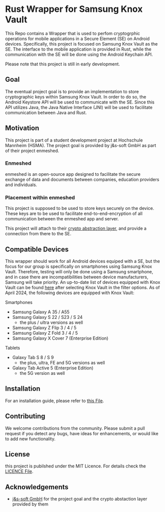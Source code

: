 
# Rust Wrapper for Samsung Knox Vault

This Repo contains a Wrapper that is used to perfom cryptogrphic operations for mobile applications in a Secure Element (SE) on Android devices. Specifically, this project is focused on Samsung Knox Vault as the SE. The interface to the mobile application is provided in Rust, while the communication with the SE will be done using the Android Keychain API. 

Please note that this project is still in early development.

## Goal
The eventual project goal is to provide an implementation to store cryptographic keys within Samsung Knox Vault. In order to do so, the Android Keystore API will be used to communicate with the SE. Since this API utilizes Java, the Java Native Interface (JNI) will be used to facilitate communication between Java and Rust.

## Motivation
This project is part of a student development project at Hochschule Mannheim (HSMA). The project goal is provided by j&s-soft GmbH as part of their project enmeshed. 

### Enmeshed
enmeshed is an open-source app designed to facilitate the secure exchange of data and documents between companies, education providers and individuals.

### Placement within enmeshed
This project is supposed to be used to store keys securely on the device. These keys are to be used to facilitate end-to-end-encryption of all communication between the enmeshed app and server.

This project will attach to their [crypto abstraction layer](https://github.com/nmshd/rust-crypto), and provide a connection from there to the SE.

## Compatible Devices
This wrapper should work for all Android devices equiped with a SE, but the focus for our group is specifically on smartphones using Samsung Knox Vault. Therefore, testing will only be done using a Samsung smartphone, and in case there are incompatibilities between device manufacturers, Samsung will take priority. An up-to-date list of devices equipped with Knox Vault can be found [here](https://www.samsungknox.com/en/knox-platform/supported-devices) after selecting Knox Vault in the filter options. As of April 2024, the following devices are equipped with Knox Vault:

Smartphones 
- Samsung Galaxy A 35 / A55 
- Samsung Galaxy S 22 / S23 / S 24
  - the plus / ultra versions as well
- Samsung Galaxy Z Flip 3 / 4 / 5
- Samsung Galaxy Z Fold 3 / 4 / 5
- Samsung Galaxy X Cover 7 (Enterprise Edition) 

Tablets 
- Galaxy Tab S 8 / S 9
  - the plus, ultra, FE and 5G versions as well
- Galaxy Tab Active 5 (Enterprise Edition)
  - the 5G version as well

## Installation 
For an installation guide, please refer to [this File](https://github.com/cep-sose2024/vulcans_limes/blob/master/Installation.md).

## Contributing
We welcome contributions from the community. Please submit a pull request if you detect any bugs, have ideas for enhancements, or would like to add new functionality.


## License

this project is pubilshed under the MIT Licence. For details check the [LICENCE File](https://github.com/cep-sose2024/vulcans_limes/blob/master/LICENSE).

## Acknowledgements

 - [j&s-soft GmbH](https://github.com/js-soft) for the project goal and the crypto abstaction layer provided by them
